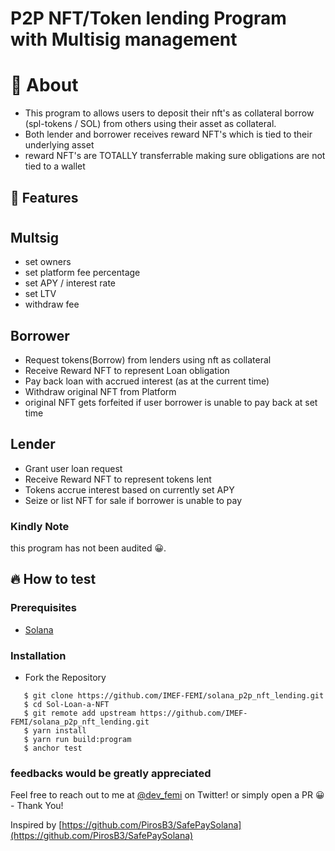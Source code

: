 # P2P NFT/Token lending Program with Multisig management

# 📝 About
- This program to allows users to deposit their nft's as collateral borrow (spl-tokens / SOL) from others using their asset as collateral.
- Both lender and borrower receives reward NFT's which is tied to their underlying asset
- reward NFT's are TOTALLY transferrable making sure obligations are not tied to a wallet

## 🚀 Features

#

## Multsig
- set owners
- set platform fee percentage
- set APY / interest rate
- set LTV 
- withdraw fee
## Borrower
- Request tokens(Borrow) from lenders using nft as collateral
- Receive Reward NFT to represent Loan obligation
- Pay back loan with accrued interest (as at the current time)
- Withdraw original NFT from Platform
- original NFT gets forfeited if user borrower is unable to pay back at set time

## Lender
- Grant user loan request
- Receive Reward NFT to represent tokens lent 
- Tokens accrue interest based on currently set APY
- Seize or list NFT for sale if borrower is unable to pay


### Kindly Note

this program has not been audited 😀.



## 🔥 How to test

### Prerequisites

- <a href="https://docs.solana.com/cli/install-solana-cli-tools">Solana</a>

### Installation

- Fork the Repository

```
   $ git clone https://github.com/IMEF-FEMI/solana_p2p_nft_lending.git
   $ cd Sol-Loan-a-NFT 
   $ git remote add upstream https://github.com/IMEF-FEMI/solana_p2p_nft_lending.git
   $ yarn install
   $ yarn run build:program
   $ anchor test
```


### feedbacks would be greatly appreciated

Feel free to reach out to me at [@dev_femi](https://twitter.com/dev_femi) on Twitter! or simply open a PR 😀 - Thank You!

Inspired by [https://github.com/PirosB3/SafePaySolana](https://github.com/PirosB3/SafePaySolana) 